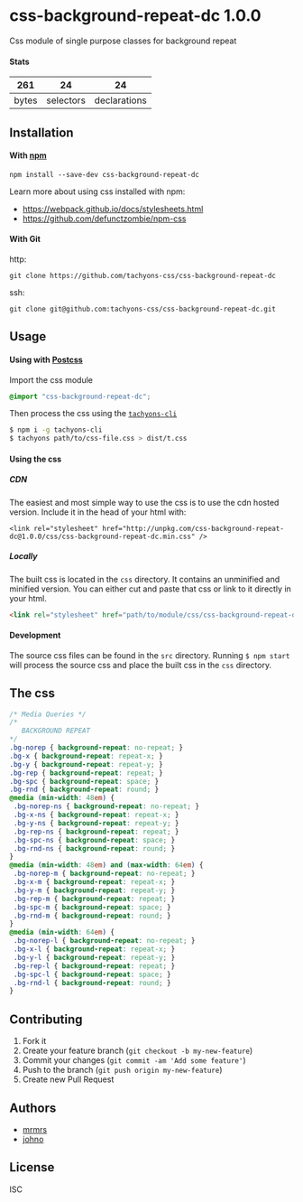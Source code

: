 # css-background-repeat-dc 1.0.0

Css module of single purpose classes for background repeat

#### Stats

261 | 24 | 24
---|---|---
bytes | selectors | declarations

## Installation

#### With [npm](https://npmjs.com)

```
npm install --save-dev css-background-repeat-dc
```

Learn more about using css installed with npm:
* https://webpack.github.io/docs/stylesheets.html
* https://github.com/defunctzombie/npm-css

#### With Git

http:
```
git clone https://github.com/tachyons-css/css-background-repeat-dc
```

ssh:
```
git clone git@github.com:tachyons-css/css-background-repeat-dc.git
```

## Usage

#### Using with [Postcss](https://github.com/postcss/postcss)

Import the css module

```css
@import "css-background-repeat-dc";
```

Then process the css using the [`tachyons-cli`](https://github.com/tachyons-css/tachyons-cli)

```sh
$ npm i -g tachyons-cli
$ tachyons path/to/css-file.css > dist/t.css
```

#### Using the css

##### CDN
The easiest and most simple way to use the css is to use the cdn hosted version. Include it in the head of your html with:

```
<link rel="stylesheet" href="http://unpkg.com/css-background-repeat-dc@1.0.0/css/css-background-repeat-dc.min.css" />
```

##### Locally
The built css is located in the `css` directory. It contains an unminified and minified version.
You can either cut and paste that css or link to it directly in your html.

```html
<link rel="stylesheet" href="path/to/module/css/css-background-repeat-dc">
```

#### Development

The source css files can be found in the `src` directory.
Running `$ npm start` will process the source css and place the built css in the `css` directory.

## The css

```css
/* Media Queries */
/*
   BACKGROUND REPEAT
*/
.bg-norep { background-repeat: no-repeat; }
.bg-x { background-repeat: repeat-x; }
.bg-y { background-repeat: repeat-y; }
.bg-rep { background-repeat: repeat; }
.bg-spc { background-repeat: space; }
.bg-rnd { background-repeat: round; }
@media (min-width: 48em) {
 .bg-norep-ns { background-repeat: no-repeat; }
 .bg-x-ns { background-repeat: repeat-x; }
 .bg-y-ns { background-repeat: repeat-y; }
 .bg-rep-ns { background-repeat: repeat; }
 .bg-spc-ns { background-repeat: space; }
 .bg-rnd-ns { background-repeat: round; }
}
@media (min-width: 48em) and (max-width: 64em) {
 .bg-norep-m { background-repeat: no-repeat; }
 .bg-x-m { background-repeat: repeat-x; }
 .bg-y-m { background-repeat: repeat-y; }
 .bg-rep-m { background-repeat: repeat; }
 .bg-spc-m { background-repeat: space; }
 .bg-rnd-m { background-repeat: round; }
}
@media (min-width: 64em) {
 .bg-norep-l { background-repeat: no-repeat; }
 .bg-x-l { background-repeat: repeat-x; }
 .bg-y-l { background-repeat: repeat-y; }
 .bg-rep-l { background-repeat: repeat; }
 .bg-spc-l { background-repeat: space; }
 .bg-rnd-l { background-repeat: round; }
}
```

## Contributing

1. Fork it
2. Create your feature branch (`git checkout -b my-new-feature`)
3. Commit your changes (`git commit -am 'Add some feature'`)
4. Push to the branch (`git push origin my-new-feature`)
5. Create new Pull Request

## Authors

* [mrmrs](http://mrmrs.io)
* [johno](http://johnotander.com)

## License

ISC

